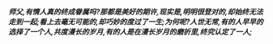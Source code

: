***师父,有情人真的终成眷属吗?那都是美好的期许,现实是,明明很登对的,却始终无法走到一起;看上去毫无可能的,却巧妙的度过了一生;为何呢?人世无常,有的人早早的选择了一个人,共度漫长的岁月,有的人是在漫长岁月的磨折里,终究认定了一人;***